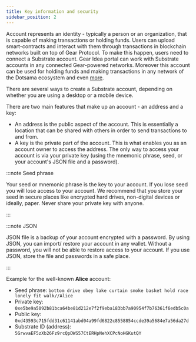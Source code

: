 ```yaml
---
title: Key information and security
sidebar_position: 2
---
```


Account represents an identity - typically a person or an organization, that is capable of making transactions or holding funds. Users can upload smart-contracts and interact with them through transactions in blockchain networks built on top of Gear Protocol. To make this happen, users need to connect a Substrate account. Gear Idea portal can work with Substrate accounts in any connected Gear-powered networks. Moreover this account can be used for holding funds and making transactions in any network of the Dotsama ecosystem and even [more](https://docs.substrate.io/fundamentals/accounts-addresses-keys/).

There are several ways to create a Substrate account, depending on whether you are using a desktop or a mobile device.

There are two main features that make up an account - an address and a key:

- An address is the public aspect of the account. This is essentially a location that can be shared with others in order to send transactions to and from.
- A key is the private part of the account. This is what enables you as an account owner to access the address. The only way to access your account is via your private key (using the mnemonic phrase, seed, or your account's JSON file and a password).

:::note Seed phrase

Your seed or mnemonic phrase is the key to your account. If you lose seed you will lose access to your account. We recommend that you store your seed in secure places like encrypted hard drives, non-digital devices or ideally, paper. Never share your private key with anyone.

:::

:::note JSON

JSON file is a backup of your account encrypted with a password. By using JSON, you can import/ restore your account in any wallet. Without a password, you will not be able to restore access to your account. If you use JSON, store the file and passwords in a safe place.

:::

Example for the well-known **Alice** account:

- Seed phrase: `bottom drive obey lake curtain smoke basket hold race lonely fit walk//Alice`
- Private key: `0xe5be9a5092b81bca64be81d212e7f2f9eba183bb7a90954f7b76361f6edb5c0a`
- Public key: `0xd43593c715fdd31c61141abd04a99fd6822c8558854ccde39a5684e7a56da27d`
- Substrate ID (address): `5GrwvaEF5zXb26Fz9rcQpDWS57CtERHpNehXCPcNoHGKutQY`
